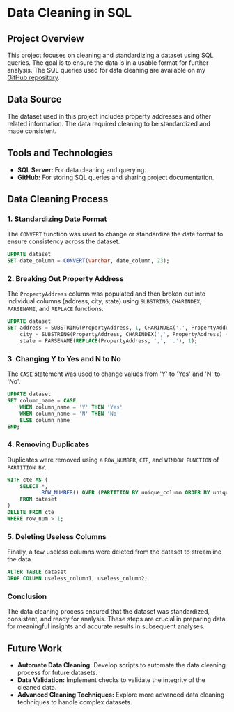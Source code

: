 # Data Cleaning in SQL
## Project Overview
This project focuses on cleaning and standardizing a dataset using SQL queries. The goal is to ensure the data is in a usable format for further analysis. The SQL queries used for data cleaning are available on my [GitHub repository](https://github.com/DiepKhuat/PortfolioProjects/blob/main/Data%20Cleaning%20in%20SQL.sql).

## Data Source
The dataset used in this project includes property addresses and other related information. The data required cleaning to be standardized and made consistent.

## Tools and Technologies
- **SQL Server:** For data cleaning and querying.
- **GitHub:** For storing SQL queries and sharing project documentation.
## Data Cleaning Process
### 1. Standardizing Date Format
The `CONVERT` function was used to change or standardize the date format to ensure consistency across the dataset.

```sql
UPDATE dataset
SET date_column = CONVERT(varchar, date_column, 23);
```
### 2. Breaking Out Property Address
The `PropertyAddress` column was populated and then broken out into individual columns (address, city, state) using `SUBSTRING`, `CHARINDEX`, `PARSENAME`, and `REPLACE` functions.

```sql
UPDATE dataset
SET address = SUBSTRING(PropertyAddress, 1, CHARINDEX(',', PropertyAddress) - 1),
    city = SUBSTRING(PropertyAddress, CHARINDEX(',', PropertyAddress) + 1, CHARINDEX(',', PropertyAddress, CHARINDEX(',', PropertyAddress) + 1) - CHARINDEX(',', PropertyAddress) - 1),
    state = PARSENAME(REPLACE(PropertyAddress, ',', '.'), 1);
```
### 3. Changing Y to Yes and N to No
The `CASE` statement was used to change values from 'Y' to 'Yes' and 'N' to 'No'.

```sql
UPDATE dataset
SET column_name = CASE 
    WHEN column_name = 'Y' THEN 'Yes'
    WHEN column_name = 'N' THEN 'No'
    ELSE column_name
END;
```
### 4. Removing Duplicates
Duplicates were removed using a `ROW_NUMBER`, `CTE`, and `WINDOW FUNCTION` of `PARTITION BY`.

```sql
WITH cte AS (
    SELECT *,
           ROW_NUMBER() OVER (PARTITION BY unique_column ORDER BY unique_column) AS row_num
    FROM dataset
)
DELETE FROM cte
WHERE row_num > 1;
```
### 5. Deleting Useless Columns
Finally, a few useless columns were deleted from the dataset to streamline the data.

```sql
ALTER TABLE dataset
DROP COLUMN useless_column1, useless_column2;
```
### Conclusion
The data cleaning process ensured that the dataset was standardized, consistent, and ready for analysis. These steps are crucial in preparing data for meaningful insights and accurate results in subsequent analyses.

## Future Work
- **Automate Data Cleaning:** Develop scripts to automate the data cleaning process for future datasets.
- **Data Validation:** Implement checks to validate the integrity of the cleaned data.
- **Advanced Cleaning Techniques:** Explore more advanced data cleaning techniques to handle complex datasets.
